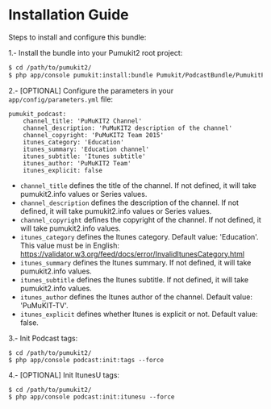 Installation Guide
==================

Steps to install and configure this bundle:

1.- Install the bundle into your Pumukit2 root project:

```bash
$ cd /path/to/pumukit2/
$ php app/console pumukit:install:bundle Pumukit/PodcastBundle/PumukitPodcastBundle
```

2.- [OPTIONAL] Configure the parameters in your `app/config/parameters.yml` file:

```
pumukit_podcast:
    channel_title: 'PuMuKIT2 Channel'
    channel_description: 'PuMuKIT2 description of the channel'
    channel_copyright: 'PuMuKIT2 Team 2015'
    itunes_category: 'Education'
    itunes_summary: 'Education channel'
    itunes_subtitle: 'Itunes subtitle'
    itunes_author: 'PuMuKIT2 Team'
    itunes_explicit: false
```

* `channel_title` defines the title of the channel. If not defined, it will take pumukit2.info values or Series values.
* `channel_description` defines the description of the channel. If not defined, it will take pumukit2.info values or Series values.
* `channel_copyright` defines the copyright of the channel. If not defined, it will take pumukit2.info values.
* `itunes_category` defines the Itunes category. Default value: 'Education'. This value must be in English: https://validator.w3.org/feed/docs/error/InvalidItunesCategory.html
* `itunes_summary` defines the Itunes summary. If not defined, it will take pumukit2.info values.
* `itunes_subtitle` defines the Itunes subtitle. If not defined, it will take pumukit2.info values.
* `itunes_author` defines the Itunes author of the channel. Default value: 'PuMuKIT-TV'.
* `itunes_explicit` defines whether Itunes is explicit or not. Default value: false.

3.- Init Podcast tags:

```
$ cd /path/to/pumukit2/
$ php app/console podcast:init:tags --force
```

4.- [OPTIONAL] Init ItunesU tags:

```
$ cd /path/to/pumukit2/
$ php app/console podcast:init:itunesu --force
```